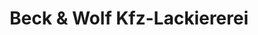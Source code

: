 ---
title: "Beck & Wolf Kfz-Lackiererei"
url: /zwingenberg/beck-und-wolf-kfz-lackiererei/
shop: Autowerkstatt
---